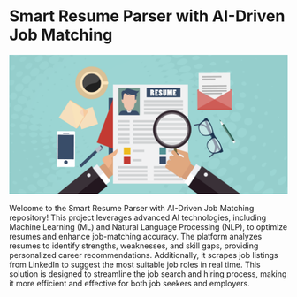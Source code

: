 
# Smart Resume Parser with AI-Driven Job Matching

![Employer Reviewing Resume](https://github.com/RamyaSri-Tellakula/Smart-Resume-Parser/blob/main/Employer%20Reviewing%20Resume.png)

Welcome to the Smart Resume Parser with AI-Driven Job Matching repository! This project leverages advanced AI technologies, including Machine Learning (ML) and Natural Language Processing (NLP), to optimize resumes and enhance job-matching accuracy. The platform analyzes resumes to identify strengths, weaknesses, and skill gaps, providing personalized career recommendations. Additionally, it scrapes job listings from LinkedIn to suggest the most suitable job roles in real time. This solution is designed to streamline the job search and hiring process, making it more efficient and effective for both job seekers and employers.



